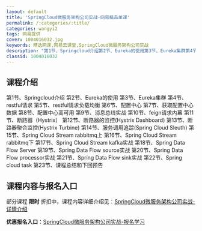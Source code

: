 ```yaml
---
layout: default
title: 'SpringCloud微服务架构公司实战-网易精品单课'
permalink: /:categories/:title/
categories: wangyi2
tags: 网易提供
cover: 1004016032.jpg
keywords: 精选网课,网易云课堂,SpringCloud微服务架构公司实战
description: "第1节、Springcloud介绍第2节、Eureka的使用第3节、Eureka集群第4节、restful请求第5节、restful请求负载均衡第6节、配置中心第7节、获取配置中心数据第8节"
classid: 1004016032
---
```


## 课程介绍

第1节、Springcloud介绍
第2节、Eureka的使用
第3节、Eureka集群
第4节、restful请求
第5节、restful请求负载均衡
第6节、配置中心
第7节、获取配置中心数据
第8节、配置中心高可用
第9节、消息总线实战
第10节、feign请求内幕
第11节、断路器（Hystrix）
第12节、断路器的监控(Hystrix Dashboard)
第13节、断路器聚合监控(Hystrix Turbine)
第14节、服务调用追踪(Spring Cloud Sleuth)
第15节、Spring Cloud Stream rabbitmq上
第16节、Spring Cloud Stream rabbitmq下
第17节、Spring Cloud Stream kafka实战
第18节、Spring Data Flow Server
第19节、Spring Data Flow source实战
第20节、Spring Data Flow processor实战
第21节、Spring Data Flow sink实战
第22节、Spring cloud task
第23节、课程总结和下回预告

## 课程内容与报名入口

部分课程 **限时** 折扣中，课程内容详细介绍见：[SpringCloud微服务架构公司实战-详情介绍](https://study.163.com/course/introduction/1004016032.htm?share=1&shareId=1025206652&utm_campaign=share&utm_medium=iphoneShare&utm_source=&utm_u=1025206652)

**优惠报名入口**：[SpringCloud微服务架构公司实战-报名学习](https://study.163.com/course/introduction/1004016032.htm?share=1&shareId=1025206652&utm_campaign=share&utm_medium=iphoneShare&utm_source=&utm_u=1025206652)

